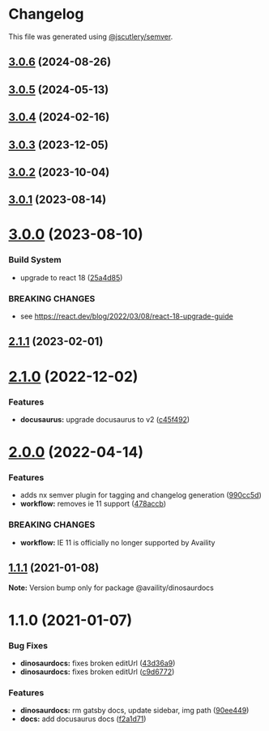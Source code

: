 # Changelog

This file was generated using [@jscutlery/semver](https://github.com/jscutlery/semver).

## [3.0.6](https://github.com/Availity/availity-workflow/compare/@availity/dinosaurdocs@3.0.5...@availity/dinosaurdocs@3.0.6) (2024-08-26)



## [3.0.5](https://github.com/Availity/availity-workflow/compare/@availity/dinosaurdocs@3.0.4...@availity/dinosaurdocs@3.0.5) (2024-05-13)



## [3.0.4](https://github.com/Availity/availity-workflow/compare/@availity/dinosaurdocs@3.0.3...@availity/dinosaurdocs@3.0.4) (2024-02-16)



## [3.0.3](https://github.com/Availity/availity-workflow/compare/@availity/dinosaurdocs@3.0.2...@availity/dinosaurdocs@3.0.3) (2023-12-05)



## [3.0.2](https://github.com/Availity/availity-workflow/compare/@availity/dinosaurdocs@3.0.1...@availity/dinosaurdocs@3.0.2) (2023-10-04)



## [3.0.1](https://github.com/Availity/availity-workflow/compare/@availity/dinosaurdocs@3.0.0...@availity/dinosaurdocs@3.0.1) (2023-08-14)



# [3.0.0](https://github.com/Availity/availity-workflow/compare/@availity/dinosaurdocs@2.1.1...@availity/dinosaurdocs@3.0.0) (2023-08-10)


### Build System

* upgrade to react 18 ([25a4d85](https://github.com/Availity/availity-workflow/commit/25a4d85716c3444e9d97a4664f5fbcd526e17bea))


### BREAKING CHANGES

* see https://react.dev/blog/2022/03/08/react-18-upgrade-guide



## [2.1.1](https://github.com/Availity/availity-workflow/compare/@availity/dinosaurdocs@2.1.0...@availity/dinosaurdocs@2.1.1) (2023-02-01)



# [2.1.0](https://github.com/Availity/availity-workflow/compare/@availity/dinosaurdocs@2.0.0...@availity/dinosaurdocs@2.1.0) (2022-12-02)


### Features

* **docusaurus:** upgrade docusaurus to v2 ([c45f492](https://github.com/Availity/availity-workflow/commit/c45f492898fb7b2f9ddca2d60f52933ffc324757))



# [2.0.0](https://github.com/Availity/availity-workflow/compare/@availity/dinosaurdocs@1.1.1...@availity/dinosaurdocs@2.0.0) (2022-04-14)


### Features

* adds nx semver plugin for tagging and changelog generation ([990cc5d](https://github.com/Availity/availity-workflow/commit/990cc5d9bc5f24b5058a90c11d05c67d836bbaf1))
* **workflow:** removes ie 11 support ([478accb](https://github.com/Availity/availity-workflow/commit/478accb39ba5bc1474a44a8577a10b463888fa5f))


### BREAKING CHANGES

* **workflow:** IE 11 is officially no longer supported by Availity



## [1.1.1](https://github.com/Availity/availity-workflow/compare/@availity/dinosaurdocs@1.1.0...@availity/dinosaurdocs@1.1.1) (2021-01-08)

**Note:** Version bump only for package @availity/dinosaurdocs





# 1.1.0 (2021-01-07)


### Bug Fixes

* **dinosaurdocs:** fixes broken editUrl ([43d36a9](https://github.com/Availity/availity-workflow/commit/43d36a9dce05113e7eb90d3ddd5541ce3704b44d))
* **dinosaurdocs:** fixes broken editUrl ([c9d6772](https://github.com/Availity/availity-workflow/commit/c9d677271f0b92f3e6553f158f2f66e7a89c1936))


### Features

* **dinosaurdocs:** rm gatsby docs, update sidebar, img path ([90ee449](https://github.com/Availity/availity-workflow/commit/90ee449b7d3b5962236b8f684ffe32f3a467eba5))
* **docs:** add docusaurus docs ([f2a1d71](https://github.com/Availity/availity-workflow/commit/f2a1d71eaa60b645711efb04e30028ff8926f8dc))
